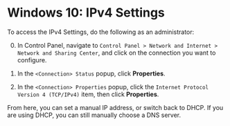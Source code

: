 # Windows 10: IPv4 Settings

To access the IPv4 Settings, do the following as an administrator:

0. In Control Panel, navigate to `Control Panel > Network and Internet > Network and Sharing Center`, and click on the connection you want to configure.

1. In the `<Connection> Status` popup, click **Properties**.

2. In the `<Connection> Properties` popup, click the `Internet Protocol Version 4 (TCP/IPv4)` item, then click **Properties**.

From here, you can set a manual IP address, or switch back to DHCP. If you are using DHCP, you can still manually choose a DNS server.
